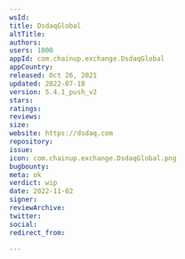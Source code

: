 ```yaml
---
wsId: 
title: DsdaqGlobal
altTitle: 
authors: 
users: 1000
appId: com.chainup.exchange.DsdaqGlobal
appCountry: 
released: Oct 26, 2021
updated: 2022-07-18
version: 5.4.1_push_v2
stars: 
ratings: 
reviews: 
size: 
website: https://dsdaq.com
repository: 
issue: 
icon: com.chainup.exchange.DsdaqGlobal.png
bugbounty: 
meta: ok
verdict: wip
date: 2022-11-02
signer: 
reviewArchive: 
twitter: 
social: 
redirect_from: 

---
```


